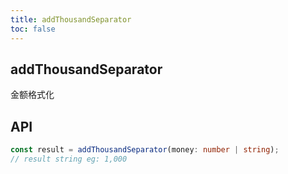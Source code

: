 ```yaml
---
title: addThousandSeparator
toc: false
---
```


## addThousandSeparator

金额格式化

<!-- 通过 code 标签配置 -->
<code src="./demo/demo1.tsx"></code>

## API

```typescript
const result = addThousandSeparator(money: number | string);
// result string eg: 1,000
```
